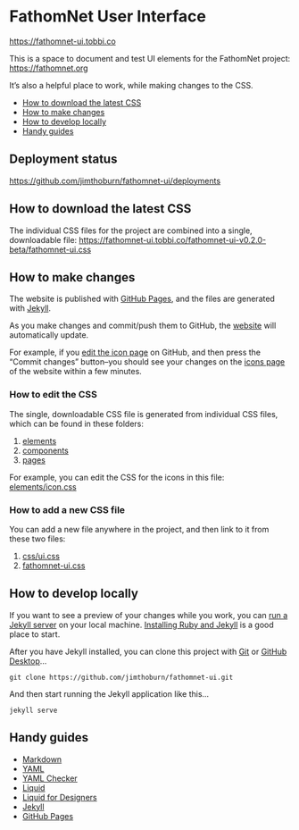 # FathomNet User Interface

https://fathomnet-ui.tobbi.co

This is a space to document and test UI elements for the FathomNet project:
https://fathomnet.org

It’s also a helpful place to work, while making changes to the CSS.

* [How to download the latest CSS](#how-to-download-the-latest-css)
* [How to make changes](#how-to-make-changes)
* [How to develop locally](#how-to-develop-locally)
* [Handy guides](#handy-guides)

## Deployment status

https://github.com/jimthoburn/fathomnet-ui/deployments

## How to download the latest CSS

The individual CSS files for the project are combined into a single, downloadable file:
https://fathomnet-ui.tobbi.co/fathomnet-ui-v0.2.0-beta/fathomnet-ui.css

## How to make changes

The website is published with [GitHub Pages](https://pages.github.com), and the files are generated with [Jekyll](http://jekyllrb.com).

As you make changes and commit/push them to GitHub, the [website](https://fathomnet-ui.tobbi.co) will automatically update.

For example, if you [edit the icon page](elements/icon.markdown) on GitHub, and then press the “Commit changes” button–you should see your changes on the [icons page](https://fathomnet-ui.tobbi.co/elements/icon/) of the website within a few minutes.

### How to edit the CSS

The single, downloadable CSS file is generated from individual CSS files, which can be found in these folders:
1. [elements](elements)
2. [components](components)
3. [pages](pages)

For example, you can edit the CSS for the icons in this file:
[elements/icon.css](elements/icon.css)

### How to add a new CSS file

You can add a new file anywhere in the project, and then link to it from these two files:
1. [css/ui.css](css/ui.css)
2. [fathomnet-ui.css](fathomnet-ui.css)

## How to develop locally

If you want to see a preview of your changes while you work, you can [run a Jekyll server](https://jekyllrb.com) on your local machine. [Installing Ruby and Jekyll](https://jekyllrb.com/docs/installation/) is a good place to start.

After you have Jekyll installed, you can clone this project with [Git](https://git-scm.com) or [GitHub Desktop](https://desktop.github.com)…

```
git clone https://github.com/jimthoburn/fathomnet-ui.git
```

And then start running the Jekyll application like this...

```
jekyll serve
```

## Handy guides

* [Markdown](https://guides.github.com/features/mastering-markdown/)
* [YAML](https://docs.ansible.com/ansible/latest/reference_appendices/YAMLSyntax.html)
* [YAML Checker](http://www.yamllint.com)
* [Liquid](https://shopify.github.io/liquid/)
* [Liquid for Designers](https://github.com/Shopify/liquid/wiki/Liquid-for-Designers)
* [Jekyll](https://jekyllrb.com/docs/home/)
* [GitHub Pages](https://pages.github.com)
